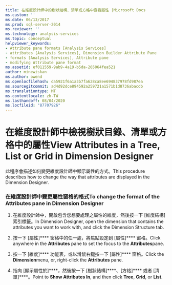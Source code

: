 ```yaml
---
title: 在維度設計師中的樹狀結構、清單或方格中查看屬性 |Microsoft Docs
ms.custom: ''
ms.date: 06/13/2017
ms.prod: sql-server-2014
ms.reviewer: ''
ms.technology: analysis-services
ms.topic: conceptual
helpviewer_keywords:
- Attribute pane formats [Analysis Services]
- attributes [Analysis Services], Dimension Builder Attribute Pane
- formats [Analysis Services], Attribute pane
- modifying Attribute pane format
ms.assetid: ef011559-9ab9-4a19-b5da-265064fea521
author: minewiskan
ms.author: owend
ms.openlocfilehash: da5921f6a1a3b7fa628ca8ee694837978fd987ea
ms.sourcegitcommit: ad4d92dce894592a259721a1571b1d8736abacdb
ms.translationtype: MT
ms.contentlocale: zh-TW
ms.lasthandoff: 08/04/2020
ms.locfileid: "87707926"
---
```

# <a name="view-attributes-in-a-tree-list-or-grid-in-dimension-designer"></a><span data-ttu-id="bc2ce-102">在維度設計師中檢視樹狀目錄、清單或方格中的屬性</span><span class="sxs-lookup"><span data-stu-id="bc2ce-102">View Attributes in a Tree, List or Grid in Dimension Designer</span></span>
  <span data-ttu-id="bc2ce-103">此程序會描述如何變更維度設計師中顯示屬性的方式。</span><span class="sxs-lookup"><span data-stu-id="bc2ce-103">This procedure describes how to change the way that attributes are displayed in the Dimension Designer.</span></span>  
  
### <a name="to-change-the-format-of-the-attributes-pane-in-dimension-designer"></a><span data-ttu-id="bc2ce-104">在維度設計師中變更屬性窗格的格式</span><span class="sxs-lookup"><span data-stu-id="bc2ce-104">To change the format of the Attributes pane in Dimension Designer</span></span>  
  
1.  <span data-ttu-id="bc2ce-105">在維度設計師中，開啟包含您想要處理之屬性的維度，然後按一下 [維度結構] 索引標籤。</span><span class="sxs-lookup"><span data-stu-id="bc2ce-105">In Dimension Designer, open the dimension that contains the attributes you want to work with, and click the Dimension Structure tab.</span></span>  
  
2.  <span data-ttu-id="bc2ce-106">按一下 [屬性]\*\*\*\* 窗格中的任一處，將焦點設定到 [屬性]\*\*\*\* 窗格。</span><span class="sxs-lookup"><span data-stu-id="bc2ce-106">Click anywhere in the **Attributes** pane to set the focus to the **Attributes**pane.</span></span>  
  
3.  <span data-ttu-id="bc2ce-107">按一下 [維度]\*\*\*\* 功能表，或以滑鼠右鍵按一下 [屬性]\*\*\*\* 窗格。</span><span class="sxs-lookup"><span data-stu-id="bc2ce-107">Click the **Dimension**menu, or, right-click the **Attributes** pane.</span></span>  
  
4.  <span data-ttu-id="bc2ce-108">指向 [顯示屬性於]\*\*\*\*，然後按一下 [樹狀結構]\*\*\*\*、[方格]\*\*\*\* 或者 [清單]\*\*\*\*。</span><span class="sxs-lookup"><span data-stu-id="bc2ce-108">Point to **Show Attributes In**, and then click **Tree**, **Grid**, or **List**.</span></span>  
  
  
